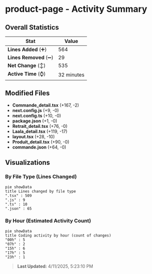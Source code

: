 # product-page - Activity Summary 

## Overall Statistics

| Stat                   | Value                                                             |
| ---------------------- | ----------------------------------------------------------------- |
| **Lines Added** (➕)   | 564                                          |
| **Lines Removed** (➖) | 29                                        |
| **Net Change** (↕)    | 535                |
| **Active Time** (⌚)   | 32 minutes |


## Modified Files
- **Commande_detail.tsx** (+167, -2)
- **next.config.js** (+9, -0)
- **next.config.ts** (+10, -0)
- **package.json** (+1, -0)
- **Retrait_detail.tsx** (+76, -0)
- **Laala_detail.tsx** (+119, -17)
- **layout.tsx** (+28, -10)
- **Produit_detail.tsx** (+90, -0)
- **commande.json** (+64, -0)

## Visualizations

### By File Type (Lines Changed)

```mermaid
pie showData
title Lines changed by file type
".tsx" : 509
".js" : 9
".ts" : 10
".json" : 65
```

### By Hour (Estimated Activity Count)

```mermaid
pie showData
title Coding activity by hour (count of changes)
"00h" : 5
"07h" : 2
"15h" : 6
"17h" : 5
"23h" : 1
```


> **Last Updated:** 4/11/2025, 5:23:10 PM